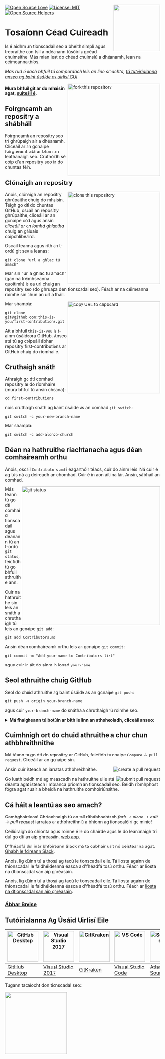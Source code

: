 [![Open Source Love](https://firstcontributions.github.io/open-source-badges/badges/open-source-v1/open-source.svg)](https://github.com/firstcontributions/open-source-badges)
[<img align="right" width="150" src="https://firstcontributions.github.io/assets/Readme/join-slack-team.png">](https://join.slack.com/t/firstcontributors/shared_invite/zt-1n4y7xnk0-DnLVTaN6U9xLU79H5Hi62w)
[![License: MIT](https://img.shields.io/badge/License-MIT-green.svg)](https://opensource.org/licenses/MIT)
[![Open Source Helpers](https://www.codetriage.com/roshanjossey/first-contributions/badges/users.svg)](https://www.codetriage.com/roshanjossey/first-contributions)

# Tosaíonn Céad Cuireadh

Is é aidhm an tionscadail seo a bheith simplí agus treoraithe don tslí a ndéanann túsóirí a gcéad chuimsithe. Más mian leat do chéad chuimsiú a dhéanamh, lean na céimeanna thíos.

_Más rud é nach bhfuil tú compordach leis an líne smachta, [tá tutóirialanna anseo ag baint úsáide as uirlisí GUI](#tutorials-using-other-tools)_


<img align="right" width="300" src="https://firstcontributions.github.io/assets/Readme/fork.png" alt="fork this repository" />

#### Mura bhfuil git ar do mhaisín agat, [suiteáil é](https://docs.github.com/en/get-started/quickstart/set-up-git).

## Foirgneamh an repositry a shábháil

Foirgneamh an repositry seo trí ghrúpaigh air a dhéanamh. Cliceáil ar an gcnaipe foirgneamh atá ar bharr an leathanaigh seo. Cruthóidh sé cóip d'an repositry seo in do chuntas féin.


## Clónaigh an repositry

<img align="right" width="300" src="https://firstcontributions.github.io/assets/Readme/clone.png" alt="clone this repository" />

Anois, clónaigh an repositry ghrúpaithe chuig do mhaisín. Téigh go dtí do chuntas GitHub, oscail an repositry ghrúpaithe, cliceáil ar an gcnaipe cód agus ansin _cliceáil ar an íomhá ghlactha_ chuig an ghluais cóipchlibeaird.



Oscail tearma agus rith an t-ordú git seo a leanas:

```
git clone "url a ghlac tú amach"
```

Mar sin "url a ghlac tú amach" (gan na tréimhseanna quoitimh) is ea url chuig an repositry seo (do ghruapa den tionscadal seo). Féach ar na céimeanna roimhe sin chun an url a fháil.

<img align="right" width="300" src="https://firstcontributions.github.io/assets/Readme/copy-to-clipboard.png" alt="copy URL to clipboard" />

Mar shampla:

```
git clone git@github.com:this-is-you/first-contributions.git
```

Ait a bhfuil `this-is-you` is t-ainm úsáideora GitHub. Anseo atá tú ag cóipeáil ábhar repositry first-contributions ar GitHub chuig do ríomhaire.

## Cruthaigh snáth

Athraigh go dtí comhad repositry ar do ríomhaire (mura bhfuil tú ansin cheana):

```
cd first-contributions
```

nois cruthaigh snáth ag baint úsáide as an comhad `git switch`:

```
git switch -c your-new-branch-name
```

Mar shampla:

```
git switch -c add-alonzo-church
```

## Déan na hathruithe riachtanacha agus déan comhaireamh orthu

Anois, oscail `Contributors.md` i eagarthóir téacs, cuir do ainm leis. Ná cuir é ag tús ná ag deireadh an chomhad. Cuir é in aon áit ina lár. Ansin, sábháil an comhad.


<img align="right" width="450" src="https://firstcontributions.github.io/assets/Readme/git-status.png" alt="git status" />

Más téann tú go dtí comhaid tionscadail agus déanann tú an t-ordú `git status`, feicfidh tú go bhfuil athruithe ann.

Cuir na hathruithe sin leis an snáth a chruthaigh tú leis an gcnaipe `git add`:

```
git add Contributors.md
```

Ansin déan comhaireamh orthu leis an gcnaipe `git commit`:

```
git commit -m "Add your-name to Contributors list"
```

agus cuir in áit do ainm in ionad `your-name`.

## Seol athruithe chuig GitHub

Seol do chuid athruithe ag baint úsáide as an gcnaipe `git push`:

```
git push -u origin your-branch-name
```


agus cuir `your-branch-name` do snátha a chruthaigh tú roimhe seo.
<details>
<summary> <strong>Má fhaigheann tú botúin ar bith le linn an athsheoladh, cliceáil anseo:</strong> </summary>

- ### Authentication Error
     <pre>remote: Support for password authentication was removed on August 13, 2021. Please use a personal access token instead.
  remote: Please see https://github.blog/2020-12-15-token-authentication-requirements-for-git-operations/ for more information.
  fatal: Authentication failed for 'https://github.com/<your-username>/first-contributions.git/'</pre>
  Go to [GitHub's tutorial](https://docs.github.com/en/authentication/connecting-to-github-with-ssh/adding-a-new-ssh-key-to-your-github-account) on generating and configuring an SSH key to your account.

</details>

## Cuimhnigh ort do chuid athruithe a chur chun athbhreithnithe

Má téann tú go dtí do repositry ar GitHub, feicfidh tú cnaipe `Compare & pull request`. Cliceáil ar an gcnaipe sin.


<img style="float: right;" src="https://firstcontributions.github.io/assets/Readme/compare-and-pull.png" alt="create a pull request" />

Ansin cuir isteach an iarratas athbhreithnithe.

<img style="float: right;" src="https://firstcontributions.github.io/assets/Readme/submit-pull-request.png" alt="submit pull request" />

Go luath beidh mé ag méascadh na hathruithe uile atá déanta agat isteach i mbranca príomh an tionscadail seo. Beidh ríomhphost fógra agat nuair a bheidh na hathruithe comhoiriúnaithe.


## Cá háit a leantú as seo amach?

Comhghairdeas! Chríochnaigh tú an tslí ríthábhachtach  _fork -> clone -> edit -> pull request_ iarratas ar athbhreithniú a bhíonn ag tionscalóirí go minic!


Ceiliúraigh do chionta agus roinne é le do chairde agus le do leanúnaigh trí dul go dtí an aip ghréasáin. [web app](https://firstcontributions.github.io/#social-share).

D'fhéadfá dul inár bhfoireann Slack má tá cabhair uait nó ceisteanna agat. [Ghabh le foireann Slack](https://join.slack.com/t/firstcontributors/shared_invite/zt-1n4y7xnk0-DnLVTaN6U9xLU79H5Hi62w).

Anois, lig dúinn tú a thosú ag tacú le tionscadail eile. Tá liosta againn de thionscadail le faidhéideanna éasca a d'fhéadfá tosú orthu. Féach ar liosta na dtionscadal san aip ghréasáin.

Anois, lig dúinn tú a thosú ag tacú le tionscadail eile. Tá liosta againn de thionscadail le faidhéideanna éasca a d'fhéadfá tosú orthu. Féach ar [liosta na dtionscadal san aip ghréasáin](https://firstcontributions.github.io/#project-list).

### [Ábhar Breise](additional-material/git_workflow_scenarios/additional-material.md)

## Tutóirialanna Ag Úsáid Uirlisí Eile

| <a href="gui-tool-tutorials/github-desktop-tutorial.md"><img alt="GitHub Desktop" src="https://desktop.github.com/images/desktop-icon.svg" width="100"></a> | <a href="gui-tool-tutorials/github-windows-vs2017-tutorial.md"><img alt="Visual Studio 2017" src="https://upload.wikimedia.org/wikipedia/commons/c/cd/Visual_Studio_2017_Logo.svg" width="100"></a> | <a href="gui-tool-tutorials/gitkraken-tutorial.md"><img alt="GitKraken" src="https://firstcontributions.github.io/assets/gui-tool-tutorials/gitkraken-tutorial/gk-icon.png" width="100"></a> | <a href="gui-tool-tutorials/github-windows-vs-code-tutorial.md"><img alt="VS Code" src="https://upload.wikimedia.org/wikipedia/commons/2/2d/Visual_Studio_Code_1.18_icon.svg" width=100></a> | <a href="gui-tool-tutorials/sourcetree-macos-tutorial.md"><img alt="Sourcetree App" src="https://wac-cdn.atlassian.com/dam/jcr:81b15cde-be2e-4f4a-8af7-9436f4a1b431/Sourcetree-icon-blue.svg" width=100></a> | <a href="gui-tool-tutorials/github-windows-intellij-tutorial.md"><img alt="IntelliJ IDEA" src="https://upload.wikimedia.org/wikipedia/commons/thumb/9/9c/IntelliJ_IDEA_Icon.svg/512px-IntelliJ_IDEA_Icon.svg.png" width=100></a> |
| ----------------------------------------------------------------------------------------------------------------------------------------------------------- | --------------------------------------------------------------------------------------------------------------------------------------------------------------------------------------------------- | -------------------------------------------------------------------------------------------------------------------------------------------------------------------------------------------- | -------------------------------------------------------------------------------------------------------------------------------------------------------------------------------------------- | ------------------------------------------------------------------------------------------------------------------------------------------------------------------------------------------------------------ | -------------------------------------------------------------------------------------------------------------------------------------------------------------------------------------------------------------------------------- |
| [GitHub Desktop](gui-tool-tutorials/github-desktop-tutorial.md)                                                                                             | [Visual Studio 2017](gui-tool-tutorials/github-windows-vs2017-tutorial.md)                                                                                                                          | [GitKraken](gui-tool-tutorials/gitkraken-tutorial.md)                                                                                                                                        | [Visual Studio Code](gui-tool-tutorials/github-windows-vs-code-tutorial.md)                                                                                                                  | [Atlassian Sourcetree](gui-tool-tutorials/sourcetree-macos-tutorial.md)                                                                                                                                      | [IntelliJ IDEA](gui-tool-tutorials/github-windows-intellij-tutorial.md)                                                                                                                                                          |

<p>Tugann tacaíocht don tionscadal seo::</p>
<p>
  <a href="https://www.digitalocean.com/">
    <img src="https://opensource.nyc3.cdn.digitaloceanspaces.com/attribution/assets/SVG/DO_Logo_horizontal_blue.svg" width="201px">
  </a>
</p>
